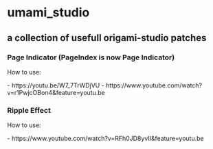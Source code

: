 # umami_studio

## a collection of usefull origami-studio patches

### Page Indicator (PageIndex is now Page Indicator)  
<p>How to use: </p>
- https://youtu.be/W7_7TrWDjVU
- https://www.youtube.com/watch?v=r1PwjcOBon4&feature=youtu.be

### Ripple Effect
<p> How to use:</p>
 - https://www.youtube.com/watch?v=RFh0JD8yvII&feature=youtu.be
